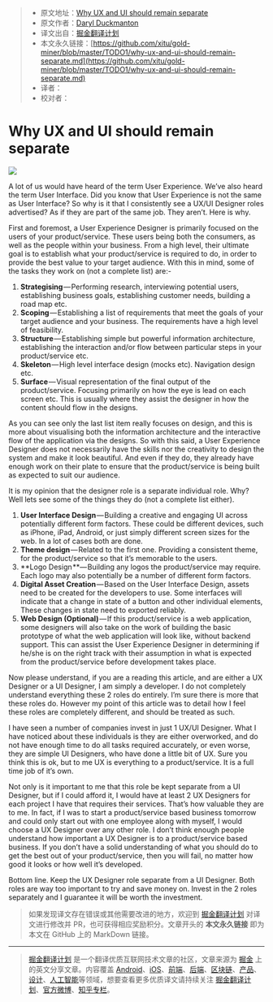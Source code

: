 > * 原文地址：[Why UX and UI should remain separate](https://uxdesign.cc/why-ux-and-ui-should-remain-separate-7d6e3addb46f)
> * 原文作者：[Daryl Duckmanton](https://uxdesign.cc/@daryl_60370)
> * 译文出自：[掘金翻译计划](https://github.com/xitu/gold-miner)
> * 本文永久链接：[https://github.com/xitu/gold-miner/blob/master/TODO1/why-ux-and-ui-should-remain-separate.md](https://github.com/xitu/gold-miner/blob/master/TODO1/why-ux-and-ui-should-remain-separate.md)
> * 译者：
> * 校对者：

# Why UX and UI should remain separate

![](https://cdn-images-1.medium.com/max/1000/1*hp-yfKsmzsj711iLbM8eEw.jpeg)

A lot of us would have heard of the term User Experience. We’ve also heard the term User Interface. Did you know that User Experience is not the same as User Interface? So why is it that I consistently see a UX/UI Designer roles advertised? As if they are part of the same job. They aren’t. Here is why.

First and foremost, a User Experience Designer is primarily focused on the users of your product/service. These users being both the consumers, as well as the people within your business. From a high level, their ultimate goal is to establish what your product/service is required to do, in order to provide the best value to your target audience. With this in mind, some of the tasks they work on (not a complete list) are:-

1.  **Strategising** — Performing research, interviewing potential users, establishing business goals, establishing customer needs, building a road map etc.
2.  **Scoping** — Establishing a list of requirements that meet the goals of your target audience and your business. The requirements have a high level of feasibility.
3.  **Structure** — Establishing simple but powerful information architecture, establishing the interaction and/or flow between particular steps in your product/service etc.
4.  **Skeleton** — High level interface design (mocks etc). Navigation design etc.
5.  **Surface** — Visual representation of the final output of the product/service. Focusing primarily on how the eye is lead on each screen etc. This is usually where they assist the designer in how the content should flow in the designs.

As you can see only the last list item really focuses on design, and this is more about visualising both the information architecture and the interactive flow of the application via the designs. So with this said, a User Experience Designer does not necessarily have the skills nor the creativity to design the system and make it look beautiful. And even if they do, they already have enough work on their plate to ensure that the product/service is being built as expected to suit our audience.

It is my opinion that the designer role is a separate individual role. Why? Well lets see some of the things they do (not a complete list either).

1.  **User Interface Design** — Building a creative and engaging UI across potentially different form factors. These could be different devices, such as iPhone, iPad, Android, or just simply different screen sizes for the web. In a lot of cases both are done.
2.  **Theme design** — Related to the first one. Providing a consistent theme, for the product/service so that it’s memorable to the users.
3.  **Logo Design **— Building any logos the product/service may require. Each logo may also potentially be a number of different form factors.
4.  **Digital Asset Creation** — Based on the User Interface Design, assets need to be created for the developers to use. Some interfaces will indicate that a change in state of a button and other individual elements, These changes in state need to exported reliably.
5.  **Web Design (Optional)** — If this product/service is a web application, some designers will also take on the work of building the basic prototype of what the web application will look like, without backend support. This can assist the User Experience Designer in determining if he/she is on the right track with their assumption in what is expected from the product/service before development takes place.

Now please understand, if you are a reading this article, and are either a UX Designer or a UI Designer, I am simply a developer. I do not completely understand everything these 2 roles do entirely. I’m sure there is more that these roles do. However my point of this article was to detail how I feel these roles are completely different, and should be treated as such.

I have seen a number of companies invest in just 1 UX/UI Designer. What I have noticed about these individuals is they are either overworked, and do not have enough time to do all tasks required accurately, or even worse, they are simple UI Designers, who have done a little bit of UX. Sure you think this is ok, but to me UX is everything to a product/service. It is a full time job of it’s own.

Not only is it important to me that this role be kept separate from a UI Designer, but if I could afford it, I would have at least 2 UX Designers for each project I have that requires their services. That’s how valuable they are to me. In fact, if I was to start a product/service based business tomorrow and could only start out with one employee along with myself, I would choose a UX Designer over any other role. I don’t think enough people understand how important a UX Designer is to a product/service based business. If you don’t have a solid understanding of what you should do to get the best out of your product/service, then you will fail, no matter how good it looks or how well it’s developed.

Bottom line. Keep the UX Designer role separate from a UI Designer. Both roles are way too important to try and save money on. Invest in the 2 roles separately and I guarantee it will be worth the investment.

> 如果发现译文存在错误或其他需要改进的地方，欢迎到 [掘金翻译计划](https://github.com/xitu/gold-miner) 对译文进行修改并 PR，也可获得相应奖励积分。文章开头的 **本文永久链接** 即为本文在 GitHub 上的 MarkDown 链接。

---

> [掘金翻译计划](https://github.com/xitu/gold-miner) 是一个翻译优质互联网技术文章的社区，文章来源为 [掘金](https://juejin.im) 上的英文分享文章。内容覆盖 [Android](https://github.com/xitu/gold-miner#android)、[iOS](https://github.com/xitu/gold-miner#ios)、[前端](https://github.com/xitu/gold-miner#前端)、[后端](https://github.com/xitu/gold-miner#后端)、[区块链](https://github.com/xitu/gold-miner#区块链)、[产品](https://github.com/xitu/gold-miner#产品)、[设计](https://github.com/xitu/gold-miner#设计)、[人工智能](https://github.com/xitu/gold-miner#人工智能)等领域，想要查看更多优质译文请持续关注 [掘金翻译计划](https://github.com/xitu/gold-miner)、[官方微博](http://weibo.com/juejinfanyi)、[知乎专栏](https://zhuanlan.zhihu.com/juejinfanyi)。
